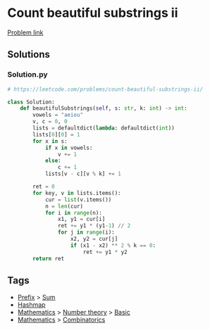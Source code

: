 # Count beautiful substrings ii

[Problem link](https://leetcode.com/problems/count-beautiful-substrings-ii/)

## Solutions


### Solution.py
```py
# https://leetcode.com/problems/count-beautiful-substrings-ii/

class Solution:
    def beautifulSubstrings(self, s: str, k: int) -> int:
        vowels = "aeiou"
        v, c = 0, 0
        lists = defaultdict(lambda: defaultdict(int))
        lists[0][0] = 1
        for x in s:
            if x in vowels:
                v += 1
            else:
                c += 1
            lists[v - c][v % k] += 1

        ret = 0
        for key, v in lists.items():
            cur = list(v.items())
            n = len(cur)
            for i in range(n):
                x1, y1 = cur[i]
                ret += y1 * (y1-1) // 2
                for j in range(i):
                    x2, y2 = cur[j]
                    if (x1 - x2) ** 2 % k == 0:
                        ret += y1 * y2
        return ret
```
## Tags

* [Prefix](/README.md#Prefix) > [Sum](/README.md#Prefix-Sum)
* [Hashmap](/README.md#Hashmap)
* [Mathematics](/README.md#Mathematics) > [Number theory](/README.md#Mathematics-Number_theory) > [Basic](/README.md#Mathematics-Number_theory-Basic)
* [Mathematics](/README.md#Mathematics) > [Combinatorics](/README.md#Mathematics-Combinatorics)
